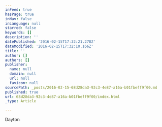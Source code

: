 ```yaml
---
inFeed: true
hasPage: true
inNav: false
inLanguage: null
starred: false
keywords: []
description: ''
datePublished: '2016-02-15T17:32:21.278Z'
dateModified: '2016-02-15T17:32:10.166Z'
title: ''
author: []
authors: []
publisher:
  name: null
  domain: null
  url: null
  favicon: null
sourcePath: _posts/2016-02-15-68d28da3-92c3-4e87-a16a-b01fbeff9f00.md
published: true
url: 68d28da3-92c3-4e87-a16a-b01fbeff9f00/index.html
_type: Article

---
```

Dayton
